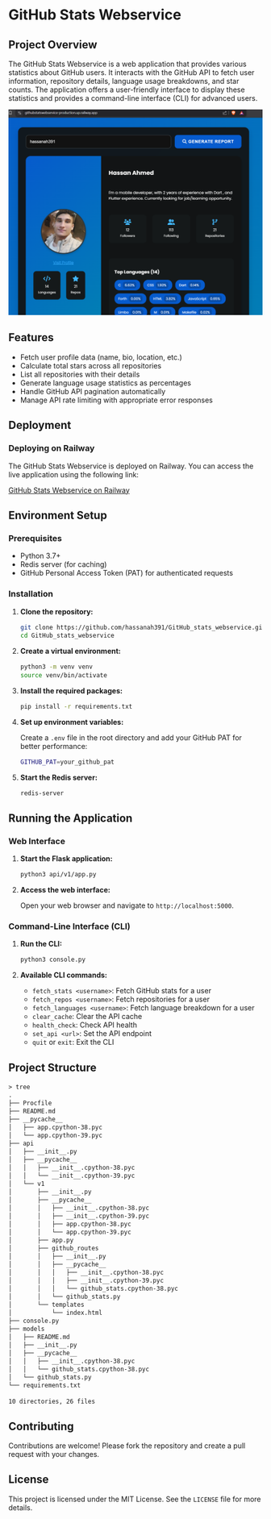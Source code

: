 # GitHub Stats Webservice

## Project Overview

The GitHub Stats Webservice is a web application that provides various statistics about GitHub users. It interacts with the GitHub API to fetch user information, repository details, language usage breakdowns, and star counts. The application offers a user-friendly interface to display these statistics and provides a command-line interface (CLI) for advanced users.

![GitHub Stats Webservice](/assets/homepage.png)


## Features

- Fetch user profile data (name, bio, location, etc.)
- Calculate total stars across all repositories
- List all repositories with their details
- Generate language usage statistics as percentages
- Handle GitHub API pagination automatically
- Manage API rate limiting with appropriate error responses


## Deployment

### Deploying on Railway

The GitHub Stats Webservice is deployed on Railway. You can access the live application using the following link:

[GitHub Stats Webservice on Railway](https://githubstatswebservice-production.up.railway.app/)

## Environment Setup

### Prerequisites

- Python 3.7+
- Redis server (for caching)
- GitHub Personal Access Token (PAT) for authenticated requests

### Installation

1. **Clone the repository:**

    ```sh
    git clone https://github.com/hassanah391/GitHub_stats_webservice.git
    cd GitHub_stats_webservice
    ```

2. **Create a virtual environment:**

    ```sh
    python3 -m venv venv
    source venv/bin/activate
    ```

3. **Install the required packages:**

    ```sh
    pip install -r requirements.txt
    ```

4. **Set up environment variables:**

    Create a `.env` file in the root directory and add your GitHub PAT for better performance:

    ```sh
    GITHUB_PAT=your_github_pat
    ```

5. **Start the Redis server:**

    ```sh
    redis-server
    ```

## Running the Application

### Web Interface

1. **Start the Flask application:**

    ```sh
    python3 api/v1/app.py
    ```

2. **Access the web interface:**

    Open your web browser and navigate to `http://localhost:5000`.

### Command-Line Interface (CLI)

1. **Run the CLI:**

    ```sh
    python3 console.py
    ```

2. **Available CLI commands:**

    - `fetch_stats <username>`: Fetch GitHub stats for a user
    - `fetch_repos <username>`: Fetch repositories for a user
    - `fetch_languages <username>`: Fetch language breakdown for a user
    - `clear_cache`: Clear the API cache
    - `health_check`: Check API health
    - `set_api <url>`: Set the API endpoint
    - `quit` or `exit`: Exit the CLI

## Project Structure
``` 
> tree
.
├── Procfile
├── README.md
├── __pycache__
│   ├── app.cpython-38.pyc
│   └── app.cpython-39.pyc
├── api
│   ├── __init__.py
│   ├── __pycache__
│   │   ├── __init__.cpython-38.pyc
│   │   └── __init__.cpython-39.pyc
│   └── v1
│       ├── __init__.py
│       ├── __pycache__
│       │   ├── __init__.cpython-38.pyc
│       │   ├── __init__.cpython-39.pyc
│       │   ├── app.cpython-38.pyc
│       │   └── app.cpython-39.pyc
│       ├── app.py
│       ├── github_routes
│       │   ├── __init__.py
│       │   ├── __pycache__
│       │   │   ├── __init__.cpython-38.pyc
│       │   │   ├── __init__.cpython-39.pyc
│       │   │   └── github_stats.cpython-38.pyc
│       │   └── github_stats.py
│       └── templates
│           └── index.html
├── console.py
├── models
│   ├── README.md
│   ├── __init__.py
│   ├── __pycache__
│   │   ├── __init__.cpython-38.pyc
│   │   └── github_stats.cpython-38.pyc
│   └── github_stats.py
└── requirements.txt

10 directories, 26 files
```


## Contributing

Contributions are welcome! Please fork the repository and create a pull request with your changes.

## License

This project is licensed under the MIT License. See the `LICENSE` file for more details.